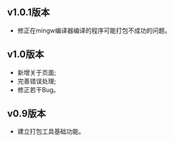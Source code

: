 ## v1.0.1版本
* 修正在mingw编译器编译的程序可能打包不成功的问题。

## v1.0版本
* 新增关于页面;
* 完善错误处理;
* 修正若干Bug。

## v0.9版本
* 建立打包工具基础功能。
